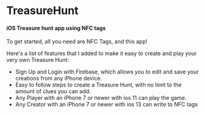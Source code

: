 # TreasureHunt
#### iOS Treasure hunt app using NFC tags
To get started, all you need are NFC Tags, and this app!

Here's a list of features that I added to make it easy to create and play your very own Treasure Hunt:

* Sign Up and Login with Firebase, which allows you to edit and save your creations from any iPhone device.
* Easy to follow steps to create a Treasure Hunt, with no limit to the amount of clues you can add.
* Any Player with an iPhone 7 or newer with ios 11 can play the game.
* Any Creator with an iPhone 7 or newer with ios 13 can write to NFC tags
